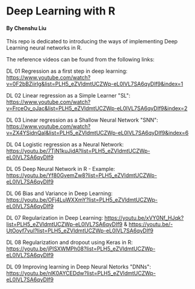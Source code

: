 # Deep Learning with R
#### By Chenshu Liu

This repo is dedicated to introducing the ways of implementing Deep Learning neural networks in R.  

The reference videos can be found from the following links:  

DL 01 Regression as a first step in deep learning: https://www.youtube.com/watch?v=0F2bBZiirlg&list=PLH5_eZVldmtUCZWp-eL0lVL7SA6qyDIf9&index=1  

DL 02 Linear regression as a Simple Learner "SL": https://www.youtube.com/watch?v=FrceOv_oJac&list=PLH5_eZVldmtUCZWp-eL0lVL7SA6qyDIf9&index=2  

DL 03 Linear regression as a Shallow Neural Network "SNN": https://www.youtube.com/watch?v=ZX4YSidnQaI&list=PLH5_eZVldmtUCZWp-eL0lVL7SA6qyDIf9&index=6

DL 04 Logistic regression as a Neural Network: https://youtu.be/7TjN1kuJidA?list=PLH5_eZVldmtUCZWp-eL0lVL7SA6qyDIf9

DL 05 Deep Neural Network in R - Example: https://youtu.be/Yf80GvemZw8?list=PLH5_eZVldmtUCZWp-eL0lVL7SA6qyDIf9 

DL 06 Bias and Variance in Deep Learning: https://youtu.be/OFj4LuWXXmY?list=PLH5_eZVldmtUCZWp-eL0lVL7SA6qyDIf9

DL 07 Regularization in Deep Learning: https://youtu.be/xVY0Nf_HJqk?list=PLH5_eZVldmtUCZWp-eL0lVL7SA6qyDIf9 \& https://youtu.be/-UtOoyf7vuI?list=PLH5_eZVldmtUCZWp-eL0lVL7SA6qyDIf9

DL 08 Regularization and dropout using Keras in R: https://youtu.be/jPlSXWMPh08?list=PLH5_eZVldmtUCZWp-eL0lVL7SA6qyDIf9 

DL 09 Improving learning in Deep Neural Netorks "DNNs": https://youtu.be/nlK0AYCEDdw?list=PLH5_eZVldmtUCZWp-eL0lVL7SA6qyDIf9